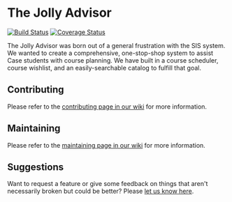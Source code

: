 # The Jolly Advisor

[![Build Status](https://travis-ci.org/hacsoc/the_jolly_advisor.svg?branch=master)](https://travis-ci.org/hacsoc/the_jolly_advisor)
[![Coverage Status](https://coveralls.io/repos/hacsoc/the_jolly_advisor/badge.svg?branch=master)](https://coveralls.io/r/hacsoc/the_jolly_advisor)

The Jolly Advisor was born out of a general frustration with the SIS system. We wanted to create a comprehensive, one-stop-shop system to assist Case students with course planning. We have built in a course scheduler, course wishlist, and an easily-searchable catalog to fulfill that goal.

## Contributing

Please refer to the
[contributing page in our wiki](https://github.com/hacsoc/the_jolly_advisor/wiki/Contributing)
for more information.

## Maintaining

Please refer to the [maintaining page in our wiki](https://github.com/hacsoc/the_jolly_advisor/wiki/Maintaining)
for more information.

## Suggestions

Want to request a feature or give some feedback on things that aren't necessarily broken but could be better? Please [let us know here](http://feathub.com/hacsoc/the_jolly_advisor).

